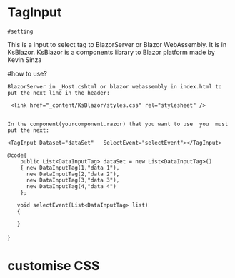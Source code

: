 # TagInput
    #setting 
This is a input to select tag  to BlazorServer or Blazor WebAssembly. It is in KsBlazor. KsBlazor  is a  components library to Blazor platform  made by Kevin Sinza 

#how to use?
    
    BlazorServer in _Host.cshtml or blazor webassembly in index.html to put the next line in the header:
    
     <link href="_content/KsBlazor/styles.css" rel="stylesheet" />

    
    In the component(yourcomponent.razor) that you want to use  you  must put the next:

    <TagInput Dataset="dataSet"   SelectEvent="selectEvent"></TagInput>
    
    @code{
        public List<DataInputTag> dataSet = new List<DataInputTag>()
        { new DataInputTag(1,"data 1"),
          new DataInputTag(2,"data 2"),
          new DataInputTag(3,"data 3"),
          new DataInputTag(4,"data 4")
        };
    
       void selectEvent(List<DataInputTag> list)
       {

       }
   }

# customise CSS 
